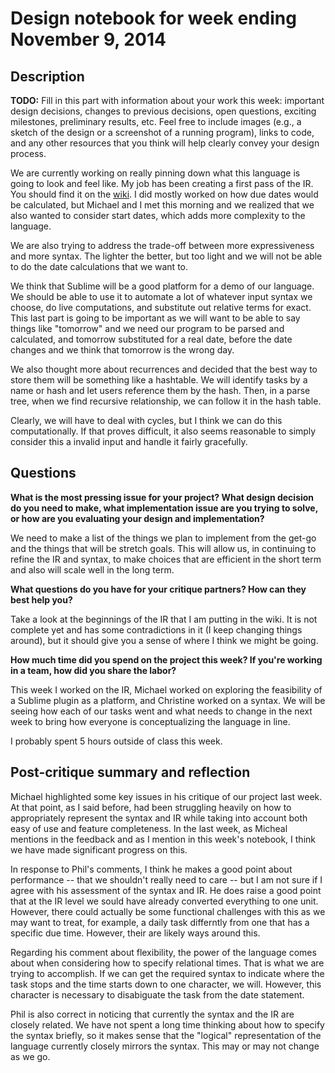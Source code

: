 # Design notebook for week ending November 9, 2014

## Description

**TODO:** Fill in this part with information about your work this week:
important design decisions, changes to previous decisions, open questions,
exciting milestones, preliminary results, etc. Feel free to include images
(e.g., a sketch of the design or a screenshot of a running program), links to
code, and any other resources that you think will help clearly convey your
design process.

We are currently working on really pinning down what this language is going
to look and feel like. My job has been creating a first pass of the IR. You
should find it on the [wiki](https://github.com/mculhane/project/wiki). 
I did mostly worked on how due dates would be
calculated, but Michael and I met this morning and we realized that we also
wanted to consider start dates, which adds more complexity to the language.

We are also trying to address the trade-off between more expressiveness and
more syntax. The lighter the better, but too light and we will not be
able to do the date calculations that we want to.

We think that Sublime will be a good platform for a demo of our language.
We should be able to use it to automate a lot of whatever input syntax we choose,
do live computations, and substitute out relative terms for exact. This last
part is going to be important as we will want to be able to say things like
"tomorrow" and we need our program to be parsed and calculated, and tomorrow
substituted for a real date, before the date changes and we think that tomorrow
is the wrong day.

We also thought more about recurrences and decided that the best way to store
them will be something like a hashtable. We will identify tasks by a name or
hash and let users reference them by the hash. Then, in a parse tree, when
we find recursive relationship, we can follow it in the hash table.

Clearly, we will have to deal with cycles, but I think we can do this 
computationally. If that proves difficult, it also seems reasonable to
simply consider this a invalid input and handle it fairly gracefully.



## Questions

**What is the most pressing issue for your project? What design decision do
you need to make, what implementation issue are you trying to solve, or how
are you evaluating your design and implementation?**

We need to make a list of the things we plan to implement from the get-go
and the things that will be stretch goals. This will allow us, in continuing
to refine the IR and syntax, to make choices that are efficient in the short
term and also will scale well in the long term.

**What questions do you have for your critique partners? How can they best help
you?**

Take a look at the beginnings of the IR that I am putting in the wiki. It
is not complete yet and has some contradictions in it (I keep changing things
around), but it should give you a sense of where I think we might be going.

**How much time did you spend on the project this week? If you're working in a
team, how did you share the labor?**

This week I worked on the IR, Michael worked on exploring the feasibility of a Sublime
plugin as a platform, and Christine worked on a syntax. We will be seeing how
each of our tasks went and what needs to change in the next week to bring 
how everyone is conceptualizing the language in line.

I probably spent 5 hours outside of class this week.

## Post-critique summary and reflection

Michael highlighted some key issues in his critique of our project last week. At that point, 
as I said before, had been struggling heavily on how to appropriately represent the syntax and IR
while taking into account both easy of use and feature completeness. In the last week, as Micheal 
mentions in the feedback and as I mention in this week's notebook, I think we have made significant
progress on this.

In response to Phil's comments, I think he makes a good point about performance -- that we shouldn't
really need to care -- but I am not sure if I agree with his assessment of the syntax and IR. He 
does raise a good point that at the IR level we sould have already converted everything to one unit.
However, there could actually be some functional challenges with this as we may want to treat, for example, a daily
task differntly from one that has a specific due time. However, their are likely ways around this. 

Regarding his comment about flexibility, the power of the language comes about when considering how to 
specify relational times. That is what we are trying to accomplish. If we can get the required syntax 
to indicate where the task stops and the time starts down to one character, we will. However, this character
is necessary to disabiguate the task from the date statement. 

Phil is also correct in noticing that currently the syntax and the IR are closely related. We have not spent 
a long time thinking about how to specify the syntax briefly, so it makes sense that the "logical" representation
of the language currently closely mirrors the syntax. This may or may not change as we go.



